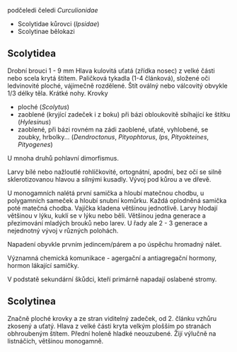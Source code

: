 podčeledi čeledi *Curculionidae*
- Scolytidae kůrovci (*Ipsidae*)
- Scolytinae bělokazi 

## Scolytidea
Drobní brouci 1 - 9 mm
Hlava kulovitá uťatá (zřídka nosec) z velké části nebo scela krytá štítem. Paličková tykadla (1-4 článková), složené oči ledvinovité ploché, vájimečně rozdělené. Štít oválný nebo válcovitý obvykle 1/3 délky těla. Krátké nohy.
Krovky
- ploché (*Scolytus*)
- zaoblené (kryjící zadeček i z boku) při bázi obloukovitě sbíhající ke štítku (*Hylesinus*)
- zaoblené, při bázi rovném na zádi zaoblené, uťaté, vyhlobené, se zoubky, hrbolky... (*Dendroctonus*, *Pityophtorus*, *Ips*, *Pityokteines*, *Pityogenes*)

U mnoha druhů pohlavní dimorfismus.

Larvy bílé nebo nažloutlé rohlíčkovité, ortognátní, apodní, bez očí se silně sklerotizovanou hlavou a silnými kusadly. Vývoj pod kůrou a ve dřevě.

U monogamních nalétá první samička a hloubí matečnou chodbu, u polygamních sameček a hloubí snubní komůrku. Každá oplodněná samička poté matečná chodba. Vajíčka kladena většinou jednotlivě.
Larvy hlodají většinou v lýku, kuklí se v lýku nebo běli.
Většinou jedna generace a přezimování mladých brouků nebo larev. U řady ale 2 - 3 generace a nejednotný vývoj v různých polohách.

Napadení obyvkle prvním jedincem/párem a po úspěchu hromadný nálet.

Významná chemická komunikace - agergační a antiagregační hormony, hormon lákající samičky.

V podstatě sekundární škůdci, kteří primárně napadají oslabené stromy.

## Scolytinea
Značně ploché krovky a ze stran viditelný zadeček, od 2. článku vzhůru zkosený a uťatý. Hlava z velké části kryta velkým plošším po stranách obhroubeným štítem. Přední holeně hladké neouzubené.
Žijí výlučně na listnáčích, většinou monogamně.